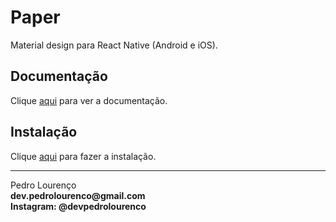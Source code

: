 # Paper

Material design para React Native (Android e iOS).

## Documentação

Clique [aqui](https://github.com/callstack/react-native-paper) para ver a documentação.

## Instalação

Clique [aqui](https://www.npmjs.com/package/react-native-paper) para fazer a instalação.


<hr>
<stong>Pedro Lourenço</strong><br>
<Strong>dev.pedrolourenco@gmail.com</strong><br>
<Strong>Instagram: @devpedrolourenco</strong>